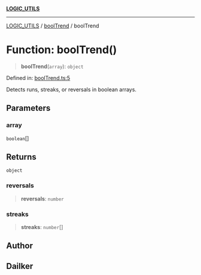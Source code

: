 [**LOGIC_UTILS**](../../README.md)

***

[LOGIC_UTILS](../../README.md) / [boolTrend](../README.md) / boolTrend

# Function: boolTrend()

> **boolTrend**(`array`): `object`

Defined in: [boolTrend.ts:5](https://github.com/dailker/everyutil/blob/fee6e9b8a6704ceb47f5b1ba754e0cca6cabc7c0/src/logic/boolTrend.ts#L5)

Detects runs, streaks, or reversals in boolean arrays.

## Parameters

### array

`boolean`[]

## Returns

`object`

### reversals

> **reversals**: `number`

### streaks

> **streaks**: `number`[]

## Author

## Dailker
